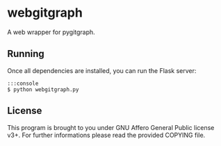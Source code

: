 # webgitgraph

A web wrapper for pygitgraph.

## Running

Once all dependencies are installed, you can run the Flask server:

    :::console
    $ python webgitgraph.py

## License

This program is brought to you under GNU Affero General Public license v3+. For
further informations please read the provided COPYING file.

